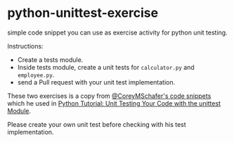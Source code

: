 # python-unittest-exercise
simple code snippet you can use as exercise activity for python unit testing.

Instructions:
- Create a tests module.
- Inside tests module, create a unit tests for `calculator.py` and `employee.py`.
- send a Pull request with your unit test implementation.

These two exercises is a copy from [@CoreyMSchafer's code snippets](https://github.com/CoreyMSchafer/code_snippets/tree/master/Python-Unit-Testing) which he used in [Python Tutorial: Unit Testing Your Code with the unittest Module](https://www.youtube.com/watch?v=6tNS--WetLI). 

Please create your own unit test before checking with his test implementation.
